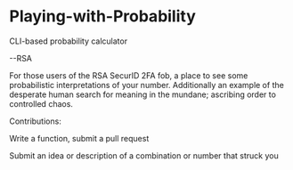 # Playing-with-Probability

CLI-based probability calculator


--RSA

For those users of the RSA SecurID 2FA fob, a place to see some probabilistic interpretations of your number.
Additionally an example of the desperate human search for meaning in the mundane; ascribing order to controlled chaos.



Contributions:

Write a function, submit a pull request

Submit an idea or description of a combination or number that struck you
